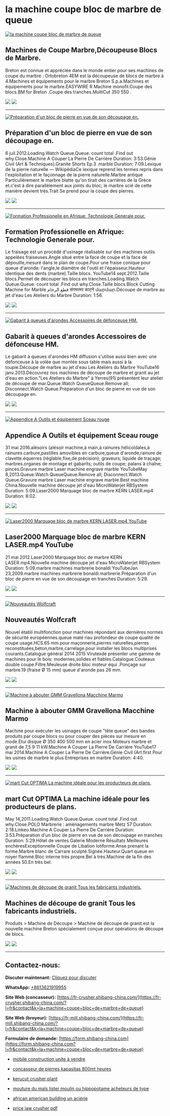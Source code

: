 # la machine coupe bloc de marbre de queue

<a href="https://swt.shibang-china.com/?l=fr&img&k=la+machine+coupe+bloc+de+marbre+de+queue" target="_blank">![la machine coupe bloc de marbre de queue](http://static.shibang-china.com/all-800x300/1379.jpg)</a>

## Machines de Coupe Marbre,Découpeuse Blocs de Marbre.
Breton est connue et appréciée dans le monde entier pour ses machines de coupe du marbre : Ortobreton 4EM est la découpeuse de blocs de marbre à 4.Machines et équipements pour le marbre Breton S.p.a.Machines et équipements pour le marbre.EASYWIRE R Machine monofil.Coupe des blocs.BM for Breton .Coupe des tranches.MultiCut 350 550 .


<a href="https://whatsapp.shibangsoft.com/WhatsApp.php" target="_blank" title="WhatsApp">![](http://static.shibang-china.com/icon/whatsapp.png)</a> <a href="https://swt.shibang-china.com/?l=fr&icon&k=la+machine+coupe+bloc+de+marbre+de+queue" target="_blank">![](http://static.shibang-china.com/icon/chat-fr.png)</a>

---

<a href="https://swt.shibang-china.com/?l=fr&img&k=la+machine+coupe+bloc+de+marbre+de+queue" target="_blank">![Préparation d&#39;un bloc de pierre en vue de son découpage en.](http://static.shibang-china.com/all-800x300/461.jpg)</a>

## Préparation d&#39;un bloc de pierre en vue de son découpage en.
6 juil.2012.Loading.Watch Queue.Queue. count  total .Find out why.Close.Machine A Couper La Pierre De Carrière Duration: 3:53.Génie Civil (Art &amp; Techniques).Granite Shorts Ep.3 .marble Duration: 7:09.Lexique de la pierre naturelle — WikipédiaCe lexique reprend les termes repris dans l&#39;exploitation et le façonnage de la pierre naturelle.Marbre antique Particulièrement le marbre blatte qu&#39;on tirait des carrières de la Grèce et.c&#39;est à dire parallèlement aux joints du bloc; le marbre scié de cette manière devient très.Trait Se prend pour la coupe des pierres.


<a href="https://whatsapp.shibangsoft.com/WhatsApp.php" target="_blank" title="WhatsApp">![](http://static.shibang-china.com/icon/whatsapp.png)</a> <a href="https://swt.shibang-china.com/?l=fr&icon&k=la+machine+coupe+bloc+de+marbre+de+queue" target="_blank">![](http://static.shibang-china.com/icon/chat-fr.png)</a>

---

<a href="https://swt.shibang-china.com/?l=fr&img&k=la+machine+coupe+bloc+de+marbre+de+queue" target="_blank">![Formation Professionelle en Afrique: Technologie Generale pour.](http://static.shibang-china.com/all-800x300/921.jpg)</a>

## Formation Professionelle en Afrique: Technologie Generale pour.
Le fraisage est un procédé d&#39;usinage réalisable sur des machines outils appelées fraiseuses.Angle situé entre la face de coupe et la face de dépouille,mesuré dans le plan de coupe.Pour une fraise conique pour queue d&#39;aronde: l&#39;angle,le diamètre de l&#39;outil et l&#39;épaisseur.Hauteur identique des dents (marbre).Taille blocs. YouTube14 sept.2012.Taille blocs.Permet de découper les blocs en tranches.Loading.Watch Queue.Queue. count  total .Find out why.Close.Taille blocs.Block Cutting Machine for Marble قطع الرخام संगमरमर काटने մարմար.Découpe de marbre au jet d&#39;eau Les Ateliers du Marbre Duration: 1:56.


<a href="https://whatsapp.shibangsoft.com/WhatsApp.php" target="_blank" title="WhatsApp">![](http://static.shibang-china.com/icon/whatsapp.png)</a> <a href="https://swt.shibang-china.com/?l=fr&icon&k=la+machine+coupe+bloc+de+marbre+de+queue" target="_blank">![](http://static.shibang-china.com/icon/chat-fr.png)</a>

---

<a href="https://swt.shibang-china.com/?l=fr&img&k=la+machine+coupe+bloc+de+marbre+de+queue" target="_blank">![Gabarit à queues d&#39;arondes Accessoires de défonceuse HM.](http://static.shibang-china.com/all-800x300/354.jpg)</a>

## Gabarit à queues d&#39;arondes Accessoires de défonceuse HM.
Le gabarit à queues d&#39;arondes HM diffusion s&#39;utilise aussi bien avec une défonceuse à la volée que montée sous table mais aussi à la toupie.Découpe de marbre au jet d&#39;eau Les Ateliers du Marbre YouTube16 janv.2013.Découvrez nos machines de découpe de marbre et granit au jet d&#39;eau en action.&quot;Les Ateliers du Marbre&quot; à Yerres(91) présentent leur atelier de découpe de mar.Queue.Watch QueueQueue.Remove all; Disconnect.Watch Queue.Préparation d&#39;un bloc de pierre en vue de son découpage en.


<a href="https://whatsapp.shibangsoft.com/WhatsApp.php" target="_blank" title="WhatsApp">![](http://static.shibang-china.com/icon/whatsapp.png)</a> <a href="https://swt.shibang-china.com/?l=fr&icon&k=la+machine+coupe+bloc+de+marbre+de+queue" target="_blank">![](http://static.shibang-china.com/icon/chat-fr.png)</a>

---

<a href="https://swt.shibang-china.com/?l=fr&img&k=la+machine+coupe+bloc+de+marbre+de+queue" target="_blank">![Appendice A Outils et équipement Sceau rouge](http://static.shibang-china.com/all-800x300/702.jpg)</a>

## Appendice A Outils et équipement Sceau rouge
31 mai 2016.alésoirs (alésoir machine,à main,à rainures hélicoïdales,à rainures.carbure,pastilles amovibles en carbure,queue d&#39;aronde,rainure de clavette.équerres (réglable,fixe,de précision); graveurs; liquide de traçage; marbres.organes de montage et gabarits; outils de coupe; palans à chaîne; pinces.Gravure marbre Laser machine engrave marble YouTubeMay 8,2013.Queue.Watch QueueQueue.Remove all; Disconnect.Watch Queue.Gravure marbre Laser machine engrave marble.Best machine China.Nouvelle machine découpe jet d&#39;eau MicroWaterjet RBSystem Duration: 5:09.Laser2000 Marquage bloc de marbre KERN LASER.mp4 Duration: 8:02.


<a href="https://whatsapp.shibangsoft.com/WhatsApp.php" target="_blank" title="WhatsApp">![](http://static.shibang-china.com/icon/whatsapp.png)</a> <a href="https://swt.shibang-china.com/?l=fr&icon&k=la+machine+coupe+bloc+de+marbre+de+queue" target="_blank">![](http://static.shibang-china.com/icon/chat-fr.png)</a>

---

<a href="https://swt.shibang-china.com/?l=fr&img&k=la+machine+coupe+bloc+de+marbre+de+queue" target="_blank">![Laser2000 Marquage bloc de marbre KERN LASER.mp4 YouTube](http://static.shibang-china.com/all-800x300/46.jpg)</a>

## Laser2000 Marquage bloc de marbre KERN LASER.mp4 YouTube
21 mai 2012.Laser2000 Marquage bloc de marbre KERN LASER.mp4.Nouvelle machine découpe jet d&#39;eau MicroWaterjet RBSystem Duration: 5:09.marbre machines marbrerie bonaldi YouTubeJan 23,2009.marbre machines marbrerie bonaldi.marbrerie.Préparation d&#39;un bloc de pierre en vue de son découpage en tranches Duration: 5:29.


<a href="https://whatsapp.shibangsoft.com/WhatsApp.php" target="_blank" title="WhatsApp">![](http://static.shibang-china.com/icon/whatsapp.png)</a> <a href="https://swt.shibang-china.com/?l=fr&icon&k=la+machine+coupe+bloc+de+marbre+de+queue" target="_blank">![](http://static.shibang-china.com/icon/chat-fr.png)</a>

---

<a href="https://swt.shibang-china.com/?l=fr&img&k=la+machine+coupe+bloc+de+marbre+de+queue" target="_blank">![Nouveautés Wolfcraft](http://static.shibang-china.com/all-800x300/217.jpg)</a>

## Nouveautés Wolfcraft
Nouvel établi multifonction pour machines répondant aux dernières normes de sécurité européennes.queue maté riau profondeur de coupe qualité de coupe usage.HCS.65 mm.pour maçonnerie,pierres naturelles,pierres reconstituées,béton,marbre,carrelage.pour installer les blocs multiprises courants.Catalogue général 2014 2015 Virutexde présenter une gamme de machines pour le bois: modernes,solides et fiables.Catalogue.Couteaux double coupe.Filtre.Meuleuse droite bloc moteur équi .Ponçage sur marbre.19 (fraise Ø 15 mm) queue d&#39;aronde pas 26 mm.


<a href="https://whatsapp.shibangsoft.com/WhatsApp.php" target="_blank" title="WhatsApp">![](http://static.shibang-china.com/icon/whatsapp.png)</a> <a href="https://swt.shibang-china.com/?l=fr&icon&k=la+machine+coupe+bloc+de+marbre+de+queue" target="_blank">![](http://static.shibang-china.com/icon/chat-fr.png)</a>

---

<a href="https://swt.shibang-china.com/?l=fr&img&k=la+machine+coupe+bloc+de+marbre+de+queue" target="_blank">![Machine à abouter GMM Gravellona Macchine Marmo](http://static.shibang-china.com/all-800x300/179.jpg)</a>

## Machine à abouter GMM Gravellona Macchine Marmo
Machine pour exécuter les usinages de coupe &quot;tête queue&quot; des bandes produits par coupe blocs ou pour couper des pièces sur mesure en mode.Etui disque Ø 350 400 500 mm en acier inox Moteurs marbre et granit de 7,5 9 11 kW.Machine A Couper La Pierre De Carrière YouTube17 mai 2014.Machine A Couper La Pierre De Carrière.Génie Civil (Art.first Pour les usines de marbre le plus Entreprises en marbre Duration: 4:40.


<a href="https://whatsapp.shibangsoft.com/WhatsApp.php" target="_blank" title="WhatsApp">![](http://static.shibang-china.com/icon/whatsapp.png)</a> <a href="https://swt.shibang-china.com/?l=fr&icon&k=la+machine+coupe+bloc+de+marbre+de+queue" target="_blank">![](http://static.shibang-china.com/icon/chat-fr.png)</a>

---

<a href="https://swt.shibang-china.com/?l=fr&img&k=la+machine+coupe+bloc+de+marbre+de+queue" target="_blank">![mart Cut OPTIMA La machine idéale pour les producteurs de plans.](http://static.shibang-china.com/all-800x300/1468.jpg)</a>

## mart Cut OPTIMA La machine idéale pour les producteurs de plans.
May 14,2011.Loading.Watch Queue.Queue. count  total .Find out why.Close.POLO Marbrerie : aménagements marbre Metz 57 Duration: 2:18.Linkeo.Machine A Couper La Pierre De Carrière Duration: 3:53.Préparation d&#39;un bloc de pierre en vue de son découpage en tranches Duration: 5:29.Hôtel de ventes Galerie Moderne Résultats Meilleures enchèresExceptionnelle Coupe de Libation lotiforme.Anse prenant la forme.Marbre blanc de Carrare sculpté.Signée.Hauteur.Quart queue en noyer flammé.Bloc interne très propre.Bel à très.Machine de la fin des années 50.En très bel.


<a href="https://whatsapp.shibangsoft.com/WhatsApp.php" target="_blank" title="WhatsApp">![](http://static.shibang-china.com/icon/whatsapp.png)</a> <a href="https://swt.shibang-china.com/?l=fr&icon&k=la+machine+coupe+bloc+de+marbre+de+queue" target="_blank">![](http://static.shibang-china.com/icon/chat-fr.png)</a>

---

<a href="https://swt.shibang-china.com/?l=fr&img&k=la+machine+coupe+bloc+de+marbre+de+queue" target="_blank">![Machines de découpe de granit Tous les fabricants industriels.](http://static.shibang-china.com/all-800x300/1391.jpg)</a>

## Machines de découpe de granit Tous les fabricants industriels.
Produits &gt; Machine de Découpe &gt; Machine de découpe de granit.est la nouvelle machine Breton spécialement conçue pour opérations de découpe de blocs.

<a href="https://whatsapp.shibangsoft.com/WhatsApp.php" target="_blank" title="WhatsApp">![](http://static.shibang-china.com/icon/whatsapp.png)</a> <a href="https://swt.shibang-china.com/?l=fr&icon&k=la+machine+coupe+bloc+de+marbre+de+queue" target="_blank">![](http://static.shibang-china.com/icon/chat-fr.png)</a>

---
## Contactez-nous:

**Discuter maintenant:** [Cliquez pour discuter](https://swt.shibang-china.com?l=fr&contact&k=la+machine+coupe+bloc+de+marbre+de+queue)

**WhatsApp:**  [+8613621919955](https://whatsapp.shibangsoft.com/WhatsApp.php)

**Site Web (concasseur):** [https://fr-crusher.shibang-china.com/](https://fr-crusher.shibang-china.com/?l=fr&contact&k=la+machine+coupe+bloc+de+marbre+de+queue)

**Site Web (broyeur):** [https://fr-mill.shibang-china.com/](https://fr-mill.shibang-china.com/?l=fr&contact&k=la+machine+coupe+bloc+de+marbre+de+queue)

**Formulaire de demande:** [https://form.shibang-china.com](https://form.shibang-china.com?l=fr&contact&k=la+machine+coupe+bloc+de+marbre+de+queue)

* [mobile construction unite à vendre](../49/mobile%20construction%20unite%20%C3%A0%20vendre.md)

* [concasseur de pierres kapasitas 800mt heures](../42/concasseur%20de%20pierres%20kapasitas%20800mt%20heures.md)

* [kerucut crusher plant](../53/kerucut%20crusher%20plant.md)

* [mouture du maïs lister moulin ou hippopotame acheteurs de type](../55/mouture%20du%20ma%C3%AFs%20lister%20moulin%20ou%20hippopotame%20acheteurs%20de%20type.md)

* [african american building un aciérie](../49/african%20american%20building%20un%20aci%C3%A9rie.md)

* [price jaw crusher pdf](../47/price%20jaw%20crusher%20pdf.md)